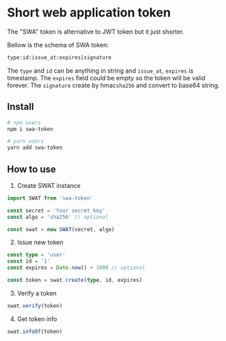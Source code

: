 # Short web application token
The "SWA" token is alternative to JWT token but it just shorter.

Bellow is the schema of SWA token:
```txt
type:id:issue_at:expires|signature
```
The `type` and `id` can be anything in string and `issue_at`, `expires` is timestamp. The `expires` field could be empty so the token will be valid forever. The `signature` create by hmac`sha256` and convert to base64 string.


## Install

```bash
# npm users
npm i swa-token

# yarn users
yarn add swa-token
```
## How to use

1. Create SWAT instance

```ts
import SWAT from 'swa-token'

const secret = 'Your secret key'
const algo = 'sha256' // optional

const swat = new SWAT(secret, algo)
```

2. Issue new token

```ts
const type = 'user'
const id = '1'
const expires = Date.now() + 1000 // optional

const token = swat.create(type, id, expires)
```

3. Verify a token

```ts
swat.verify(token)
```

4. Get token info

```ts
swat.infoOf(token)
```
